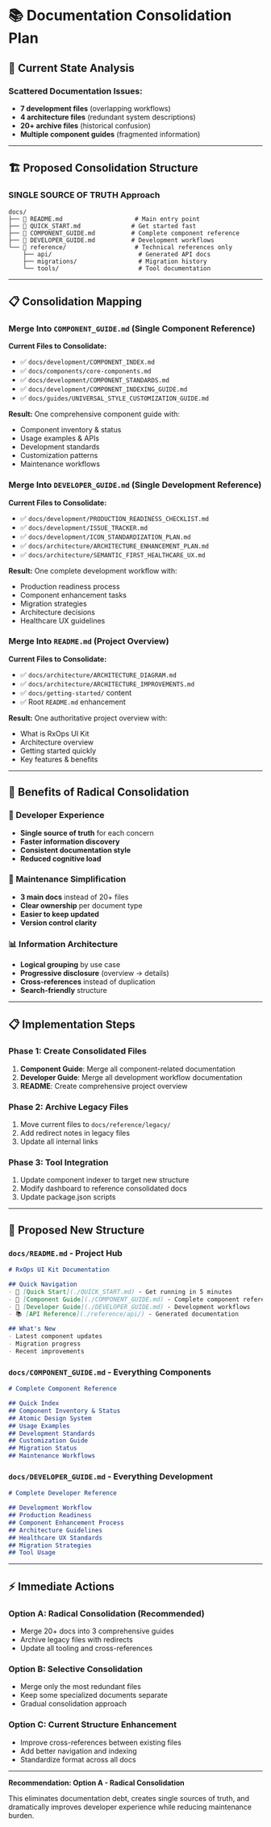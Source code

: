 # 📚 Documentation Consolidation Plan

## 🎯 **Current State Analysis**

### **Scattered Documentation Issues:**
- **7 development files** (overlapping workflows)
- **4 architecture files** (redundant system descriptions)  
- **20+ archive files** (historical confusion)
- **Multiple component guides** (fragmented information)

---

## 🏗️ **Proposed Consolidation Structure**

### **SINGLE SOURCE OF TRUTH Approach**

```
docs/
├── 📖 README.md                    # Main entry point
├── 🚀 QUICK_START.md              # Get started fast
├── 🧱 COMPONENT_GUIDE.md          # Complete component reference
├── 🔧 DEVELOPER_GUIDE.md          # Development workflows
└── 📁 reference/                   # Technical references only
    ├── api/                        # Generated API docs
    ├── migrations/                 # Migration history
    └── tools/                      # Tool documentation
```

---

## 📋 **Consolidation Mapping**

### **Merge Into `COMPONENT_GUIDE.md`** (Single Component Reference)
**Current Files to Consolidate:**
- ✅ `docs/development/COMPONENT_INDEX.md` 
- ✅ `docs/components/core-components.md`
- ✅ `docs/development/COMPONENT_STANDARDS.md`
- ✅ `docs/development/COMPONENT_INDEXING_GUIDE.md`
- ✅ `docs/guides/UNIVERSAL_STYLE_CUSTOMIZATION_GUIDE.md`

**Result:** One comprehensive component guide with:
- Component inventory & status
- Usage examples & APIs
- Development standards
- Customization patterns
- Maintenance workflows

### **Merge Into `DEVELOPER_GUIDE.md`** (Single Development Reference)  
**Current Files to Consolidate:**
- ✅ `docs/development/PRODUCTION_READINESS_CHECKLIST.md`
- ✅ `docs/development/ISSUE_TRACKER.md`
- ✅ `docs/development/ICON_STANDARDIZATION_PLAN.md`
- ✅ `docs/architecture/ARCHITECTURE_ENHANCEMENT_PLAN.md`
- ✅ `docs/architecture/SEMANTIC_FIRST_HEALTHCARE_UX.md`

**Result:** One complete development workflow with:
- Production readiness process
- Component enhancement tasks
- Migration strategies
- Architecture decisions
- Healthcare UX guidelines

### **Merge Into `README.md`** (Project Overview)
**Current Files to Consolidate:**
- ✅ `docs/architecture/ARCHITECTURE_DIAGRAM.md`
- ✅ `docs/architecture/ARCHITECTURE_IMPROVEMENTS.md`
- ✅ `docs/getting-started/` content
- ✅ Root `README.md` enhancement

**Result:** One authoritative project overview with:
- What is RxOps UI Kit
- Architecture overview
- Getting started quickly
- Key features & benefits

---

## 🎯 **Benefits of Radical Consolidation**

### **🚀 Developer Experience**
- **Single source of truth** for each concern
- **Faster information discovery** 
- **Consistent documentation style**
- **Reduced cognitive load**

### **🔧 Maintenance Simplification**
- **3 main docs** instead of 20+ files
- **Clear ownership** per document type
- **Easier to keep updated**
- **Version control clarity**

### **📊 Information Architecture**
- **Logical grouping** by use case
- **Progressive disclosure** (overview → details)
- **Cross-references** instead of duplication
- **Search-friendly** structure

---

## 📋 **Implementation Steps**

### **Phase 1: Create Consolidated Files**
1. **Component Guide**: Merge all component-related documentation
2. **Developer Guide**: Merge all development workflow documentation  
3. **README**: Create comprehensive project overview

### **Phase 2: Archive Legacy Files**
1. Move current files to `docs/reference/legacy/`
2. Add redirect notes in legacy files
3. Update all internal links

### **Phase 3: Tool Integration**
1. Update component indexer to target new structure
2. Modify dashboard to reference consolidated docs
3. Update package.json scripts

---

## 🎨 **Proposed New Structure**

### **`docs/README.md`** - Project Hub
```markdown
# RxOps UI Kit Documentation

## Quick Navigation
- 🚀 [Quick Start](./QUICK_START.md) - Get running in 5 minutes
- 🧱 [Component Guide](./COMPONENT_GUIDE.md) - Complete component reference  
- 🔧 [Developer Guide](./DEVELOPER_GUIDE.md) - Development workflows
- 📚 [API Reference](./reference/api/) - Generated documentation

## What's New
- Latest component updates
- Migration progress
- Recent improvements
```

### **`docs/COMPONENT_GUIDE.md`** - Everything Components
```markdown
# Complete Component Reference

## Quick Index
## Component Inventory & Status  
## Atomic Design System
## Usage Examples
## Development Standards
## Customization Guide
## Migration Status
## Maintenance Workflows
```

### **`docs/DEVELOPER_GUIDE.md`** - Everything Development
```markdown  
# Complete Developer Reference

## Development Workflow
## Production Readiness
## Component Enhancement Process
## Architecture Guidelines
## Healthcare UX Standards
## Migration Strategies
## Tool Usage
```

---

## ⚡ **Immediate Actions**

### **Option A: Radical Consolidation** (Recommended)
- Merge 20+ docs into 3 comprehensive guides
- Archive legacy files with redirects
- Update all tooling and cross-references

### **Option B: Selective Consolidation** 
- Merge only the most redundant files
- Keep some specialized documents separate
- Gradual consolidation approach

### **Option C: Current Structure Enhancement**
- Improve cross-references between existing files
- Add better navigation and indexing
- Standardize format across all docs

---

**Recommendation: Option A - Radical Consolidation**

This eliminates documentation debt, creates single sources of truth, and dramatically improves developer experience while reducing maintenance burden.
